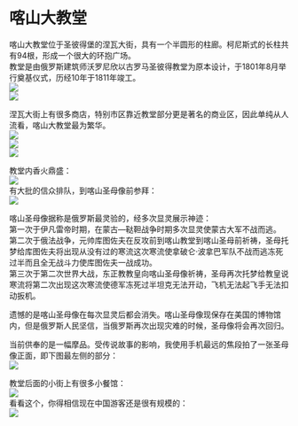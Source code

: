# 喀山大教堂 
喀山大教堂位于圣彼得堡的涅瓦大街，具有一个半圆形的柱廊。柯尼斯式的长柱共有94根，形成一个很大的环抱广场。  
教堂是由俄罗斯建筑师沃罗尼欣以古罗马圣彼得教堂为原本设计，于1801年8月举行奠基仪式，历经10年于1811年竣工。  
![](imgs/IMG_20230603_141456.dest.jpg)  
![](imgs/IMG_20230603_141715.dest.jpg)  

涅瓦大街上有很多商店，特别市区靠近教堂部分更是著名的商业区，因此单纯从人流看，喀山大教堂最为繁华。  
![](imgs/IMG_20230603_141538.dest.jpg)  
![](imgs/IMG_20230603_141711.dest.jpg)  
![](imgs/IMG_20230603_142821.dest.jpg)  

教堂内香火鼎盛：  
![](imgs/IMG_20230603_141853.dest.jpg)  
有大批的信众排队，到喀山圣母像前参拜：  
![](imgs/IMG_20230603_142027.dest.jpg)  

喀山圣母像据称是俄罗斯最灵验的，经多次显灵展示神迹：  
第一次于伊凡雷帝时期，在蒙古—鞑靼战争时期多次显灵使蒙古大军不战而逃。  
第二次于俄法战争，元帅库图佐夫在反攻前到喀山教堂到喀山圣母前祈祷，圣母托梦给库图佐夫将出现从没有过的寒流这次寒流使拿破仑·波拿巴军队不战而逃冻死过半而且全无战斗力使库图佐夫一战成功。  
第三次于第二次世界大战，东正教教皇向喀山圣母像祈祷，圣母再次托梦给教皇说寒流将第二次出现这次寒流使德军冻死过半坦克无法开动，飞机无法起飞手无法扣动扳机。  

遗憾的是喀山圣母像在每次显灵后都会消失。喀山圣母像现保存在美国的博物馆内，但是俄罗斯人民坚信，当俄罗斯再次出现灾难的时候，圣母像将会再次回归。  

当前供奉的是一幅摩品。受传说故事的影响，我使用手机最远的焦段拍了一张圣母像正面，即下图最左侧的部分：  
![](imgs/IMG_20230603_142115.dest.jpg)  

教堂后面的小街上有很多小餐馆：  
![](imgs/IMG_20230603_143043.dest.jpg)  
看看这个，你得相信现在中国游客还是很有规模的：  
![](imgs/IMG_20230603_143234.dest.jpg)  
